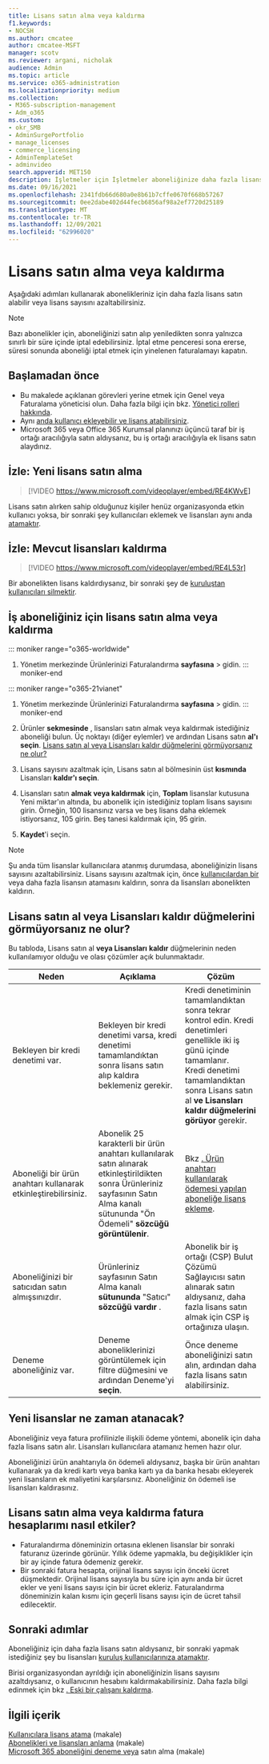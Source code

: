 ```yaml
---
title: Lisans satın alma veya kaldırma
f1.keywords:
- NOCSH
ms.author: cmcatee
author: cmcatee-MSFT
manager: scotv
ms.reviewer: argani, nicholak
audience: Admin
ms.topic: article
ms.service: o365-administration
ms.localizationpriority: medium
ms.collection:
- M365-subscription-management
- Adm_o365
ms.custom:
- okr_SMB
- AdminSurgePortfolio
- manage_licenses
- commerce_licensing
- AdminTemplateSet
- adminvideo
search.appverid: MET150
description: İşletmeler için İşletmeler aboneliğinize daha fazla lisans satın almak veya lisans Microsoft 365 için bu adımları kullanın.
ms.date: 09/16/2021
ms.openlocfilehash: 2341fdb66d680a0e8b61b7cffe0670f668b57267
ms.sourcegitcommit: 0ee2dabe402d44fecb6856af98a2ef7720d25189
ms.translationtype: MT
ms.contentlocale: tr-TR
ms.lasthandoff: 12/09/2021
ms.locfileid: "62996020"
---
```

# <a name="buy-or-remove-licenses"></a>Lisans satın alma veya kaldırma

Aşağıdaki adımları kullanarak abonelikleriniz için daha fazla lisans satın alabilir veya lisans sayısını azaltabilirsiniz.

> [!NOTE]
> Bazı abonelikler için, aboneliğinizi satın alıp yeniledikten sonra yalnızca sınırlı bir süre içinde iptal edebilirsiniz. İptal etme penceresi sona ererse, süresi sonunda aboneliği iptal etmek için yinelenen faturalamayı kapatın.

## <a name="before-you-begin"></a>Başlamadan önce

- Bu makalede açıklanan görevleri yerine etmek için Genel veya Faturalama yöneticisi olun. Daha fazla bilgi için bkz. [Yönetici rolleri hakkında](../../admin/add-users/about-admin-roles.md).
- Aynı [anda kullanıcı ekleyebilir ve lisans atabilirsiniz](../../admin/add-users/add-users.md).
- Microsoft 365 veya Office 365 Kurumsal planınızı üçüncü taraf bir iş ortağı aracılığıyla satın aldıysanız, bu iş ortağı aracılığıyla ek lisans satın alaydınız.

## <a name="watch-buy-new-licenses"></a>İzle: Yeni lisans satın alma

> [!VIDEO https://www.microsoft.com/videoplayer/embed/RE4KWvE]

Lisans satın alırken sahip olduğunuz kişiler henüz organizasyonda etkin kullanıcı yoksa, bir sonraki şey kullanıcıları eklemek ve lisansları aynı anda [atamaktır](../../admin/add-users/add-users.md).

## <a name="watch-remove-existing-licenses"></a>İzle: Mevcut lisansları kaldırma

> [!VIDEO https://www.microsoft.com/videoplayer/embed/RE4L53r]

Bir abonelikten lisans kaldırdıysanız, bir sonraki şey de [kuruluştan kullanıcıları silmektir](../../admin/add-users/delete-a-user.md).

## <a name="buy-or-remove-licenses-for-your-business-subscription"></a>İş aboneliğiniz için lisans satın alma veya kaldırma

::: moniker range="o365-worldwide"

1. Yönetim merkezinde Ürünlerinizi Faturalandırma **sayfasına** \> gidin.<a href="https://go.microsoft.com/fwlink/p/?linkid=842054" target="_blank"></a>
::: moniker-end

::: moniker range="o365-21vianet"

1. Yönetim merkezinde Ürünlerinizi Faturalandırma **sayfasına** \> gidin.<a href="https://go.microsoft.com/fwlink/p/?linkid=850626" target="_blank"></a>
::: moniker-end

2. Ürünler **sekmesinde** , lisansları satın almak veya kaldırmak istediğiniz aboneliği bulun. Üç noktayı (diğer eylemler) ve ardından Lisans satın **al'ı seçin**. [Lisans satın al veya Lisansları kaldır düğmelerini görmüyorsanız ne olur?](#what-if-i-dont-see-the-buy-licenses-or-remove-licenses-buttons)

3. Lisans sayısını azaltmak için, Lisans satın al bölmesinin üst **kısmında** Lisansları **kaldır'ı seçin**.

4. Lisansları satın **almak veya kaldırmak** için, **Toplam** lisanslar kutusuna Yeni miktar'ın altında, bu abonelik için istediğiniz toplam lisans sayısını girin. Örneğin, 100 lisansınız varsa ve beş lisans daha eklemek istiyorsanız, 105 girin. Beş tanesi kaldırmak için, 95 girin.

5. **Kaydet**'i seçin.

> [!NOTE]
> Şu anda tüm lisanslar kullanıcılara atanmış durumdasa, aboneliğinizin lisans sayısını azaltabilirsiniz. Lisans sayısını azaltmak için, önce [kullanıcılardan bir](../../admin/manage/remove-licenses-from-users.md) veya daha fazla lisansın atamasını kaldırın, sonra da lisansları abonelikten kaldırın.

## <a name="what-if-i-dont-see-the-buy-licenses-or-remove-licenses-buttons"></a>Lisans satın al veya Lisansları kaldır düğmelerini görmüyorsanız ne olur?

Bu tabloda, Lisans satın al **veya Lisansları** **kaldır** düğmelerinin neden kullanılamıyor olduğu ve olası çözümler açık bulunmaktadır.

|Neden  |Açıklama  |Çözüm  |
|---------|---------|---------|
|Bekleyen bir kredi denetimi var. |Bekleyen bir kredi denetimi varsa, kredi denetimi tamamlandıktan sonra lisans satın alıp kaldıra beklemeniz gerekir.  | Kredi denetiminin tamamlandıktan sonra tekrar kontrol edin. Kredi denetimleri genellikle iki iş günü içinde tamamlanır.<br/>Kredi denetimi tamamlandıktan sonra Lisans satın al **ve Lisansları** **kaldır düğmelerini görüyor** gerekir. |
|Aboneliği bir ürün anahtarı kullanarak etkinleştirebilirsiniz.| Abonelik 25 karakterli bir ürün anahtarı kullanılarak satın alınarak etkinleştirildikten sonra Ürünleriniz sayfasının Satın Alma kanalı sütununda "Ön Ödemeli"  **sözcüğü görüntülenir**.  |Bkz [. Ürün anahtarı kullanılarak ödemesi yapılan aboneliğe lisans ekleme](add-licenses-using-product-key.md). |
|Aboneliğinizi bir satıcıdan satın almışsınızdır.| Ürünleriniz sayfasının Satın Alma kanalı **sütununda** "Satıcı" **sözcüğü vardır** . | Abonelik bir iş ortağı (CSP) Bulut Çözümü Sağlayıcısı satın alınarak satın aldıysanız, daha fazla lisans satın almak için CSP iş ortağınıza ulaşın.        |
|Deneme aboneliğiniz var. | Deneme aboneliklerinizi görüntülemek için filtre düğmesini ve ardından Deneme'yi **seçin**. | Önce deneme aboneliğinizi satın alın, ardından daha fazla lisans satın alabilirsiniz.|

## <a name="when-will-the-new-licenses-be-available-to-assign"></a>Yeni lisanslar ne zaman atanacak?

Aboneliğiniz veya fatura profilinizle ilişkili ödeme yöntemi, abonelik için daha fazla lisans satın alır. Lisansları kullanıcılara atamanız hemen hazır olur.

Aboneliğinizi ürün anahtarıyla ön ödemeli aldıysanız, başka bir ürün anahtarı kullanarak ya da kredi kartı veya banka kartı ya da banka hesabı ekleyerek yeni lisansların ek maliyetini karşılarsınız. Aboneliğiniz ön ödemeli ise lisansları kaldırasınız.

## <a name="how-does-buying-or-removing-licenses-affect-my-billing-statements"></a>Lisans satın alma veya kaldırma fatura hesaplarımı nasıl etkiler?

- Faturalandırma döneminizin ortasına eklenen lisanslar bir sonraki faturanız üzerinde görünür. Yıllık ödeme yapmakla, bu değişiklikler için bir ay içinde fatura ödemeniz gerekir.
- Bir sonraki fatura hesapta, orijinal lisans sayısı için önceki ücret düşmektedir. Orijinal lisans sayısıyla bu süre için aynı anda bir ücret ekler ve yeni lisans sayısı için bir ücret ekleriz. Faturalandırma döneminizin kalan kısmı için geçerli lisans sayısı için de ücret tahsil edilecektir.

## <a name="next-steps"></a>Sonraki adımlar

Aboneliğiniz için daha fazla lisans satın aldıysanız, bir sonraki yapmak istediğiniz şey bu lisansları [kuruluş kullanıcılarınıza atamaktır](../../admin/manage/assign-licenses-to-users.md).

Birisi organizasyondan ayrıldığı için aboneliğinizin lisans sayısını azaltdıysanız, o kullanıcının hesabını kaldırmakabilirsiniz. Daha fazla bilgi edinmek için bkz [. Eski bir çalışanı kaldırma](../../admin/add-users/remove-former-employee.md).

## <a name="related-content"></a>İlgili içerik

[Kullanıcılara lisans atama](../../admin/manage/assign-licenses-to-users.md) (makale)\
[Abonelikleri ve lisansları anlama](subscriptions-and-licenses.md) (makale)\
[Microsoft 365 aboneliğini deneme veya](../try-or-buy-microsoft-365.md) satın alma (makale)
